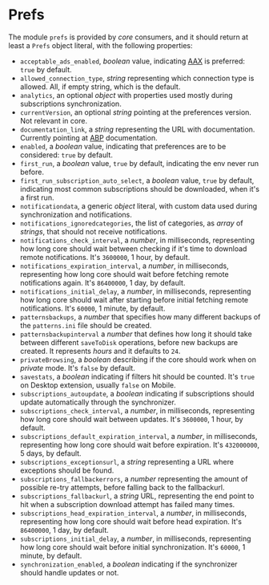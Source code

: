 # Prefs

The module `prefs` is provided by *core* consumers, and it should return at least a `Prefs` object literal, with the following properties:

  * `acceptable_ads_enabled`, *boolean* value, indicating [AAX](https://www.aax.media/) is preferred: `true` by default.
  * `allowed_connection_type`, *string* representing which connection type is allowed. All, if empty string, which is the default.
  * `analytics`, an optional *object* with properties used mostly during subscriptions synchronization.
  * `currentVersion`, an optional *string* pointing at the preferences version. Not relevant in core.
  * `documentation_link`, a *string* representing the URL with documentation. Currently pointing at [ABP](https://adblockplus.org/) documentation.
  * `enabled`, a *boolean* value, indicating that preferences are to be considered: `true` by default.
  * `first_run`, a *boolean* value, `true` by default, indicating the env never run before.
  * `first_run_subscription_auto_select`, a *boolean* value, `true` by default, indicating most common subscriptions should be downloaded, when it's a first run.
  * `notificationdata`, a generic *object* literal, with custom data used during synchronization and notifications.
  * `notifications_ignoredcategories`, the list of categories, as *array* of *strings*, that should not receive notifications.
  * `notifications_check_interval`, a *number*, in milliseconds, representing how long core should wait between checking if it's time to download remote notifications. It's `3600000`, 1 hour, by default.
  * `notifications_expiration_interval`, a *number*, in milliseconds, representing how long core should wait before fetching remote notifications again. It's `86400000`, 1 day, by default.
  * `notifications_initial_delay`, a *number*, in milliseconds, representing how long core should wait after starting before initial fetching remote notifications. It's `60000`, 1 minute, by default.
  * `patternsbackups`, a *number* that specifies how many different backups  of the `patterns.ini` file should be created.
  * `patternsbackupinterval` a *number* that defines how long it should take between different `saveToDisk` operations, before new backups are created. It represents *hours* and it defaults to `24`.
  * `privateBrowsing`, a *boolean* describing if the core should work when on *private* mode. It's `false` by default.
  * `savestats`, a *boolean* indicating if filters hit should be counted. It's `true` on Desktop extension, usually `false` on Mobile.
  * `subscriptions_autoupdate`, a *boolean* indicating if subscriptions should update automatically through the synchronizer.
  * `subscriptions_check_interval`, a *number*, in milliseconds, representing how long core should wait between updates. It's `3600000`, 1 hour, by default.
  * `subscriptions_default_expiration_interval`, a *number*, in milliseconds, representing how long core should wait before expiration. It's `432000000`, 5 days, by default.
  * `subscriptions_exceptionsurl`, a *string* representing a URL where exceptions should be found.
  * `subscriptions_fallbackerrors`, a *number* representing the amount of possible re-try attempts, before falling back to the fallbackurl.
  * `subscriptions_fallbackurl`, a *string* URL, representing the end point to hit when a subscription download attempt has failed many times.
  * `subscriptions_head_expiration_interval`, a *number*, in milliseconds, representing how long core should wait before head expiration. It's `86400000`, 1 day, by default.
  * `subscriptions_initial_delay`, a *number*, in milliseconds, representing how long core should wait before initial synchronization. It's `60000`, 1 minute, by default.
  * `synchronization_enabled`, a *boolean* indicating if the synchronizer should handle updates or not.
